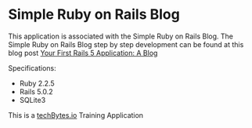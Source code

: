 # Simple Ruby on Rails Blog

This application is associated with the Simple Ruby on Rails Blog. The Simple Ruby on Rails Blog step by step development can be found at this blog post [Your First Rails 5 Application: A Blog](https://techbytes.io/2017/04/06/your-first-rails-5-application-the-blog/)

Specifications:

* Ruby 2.2.5
* Rails 5.0.2
* SQLite3


This is a [techBytes.io](https://techbytes.io/) Training Application
